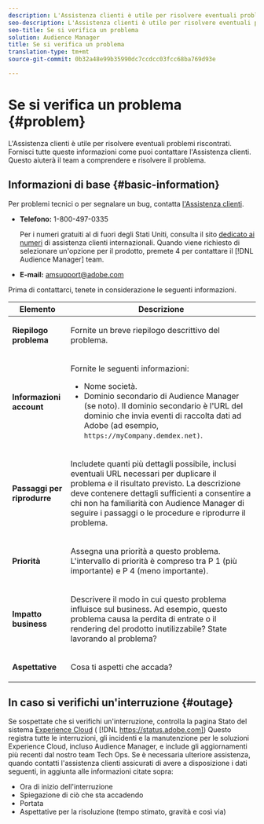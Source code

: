 ```yaml
---
description: L'Assistenza clienti è utile per risolvere eventuali problemi riscontrati. Fornisci tutte queste informazioni come puoi contattare l'Assistenza clienti. Questo aiuterà il team a comprendere e risolvere il problema.
seo-description: L'Assistenza clienti è utile per risolvere eventuali problemi riscontrati. Fornisci tutte queste informazioni come puoi contattare l'Assistenza clienti. Questo aiuterà il team a comprendere e risolvere il problema.
seo-title: Se si verifica un problema
solution: Audience Manager
title: Se si verifica un problema
translation-type: tm+mt
source-git-commit: 0b32a48e99b35990dc7ccdcc03fcc68ba769d93e

---
```



# Se si verifica un problema {#problem}

L&#39;Assistenza clienti è utile per risolvere eventuali problemi riscontrati. Fornisci tutte queste informazioni come puoi contattare l&#39;Assistenza clienti. Questo aiuterà il team a comprendere e risolvere il problema.

## Informazioni di base {#basic-information}

<!-- 

r_problem.xml

 -->

Per problemi tecnici o per segnalare un bug, contatta [l&#39;Assistenza clienti](https://helpx.adobe.com/marketing-cloud/contact-support.html).

* **Telefono:** 1-800-497-0335

   Per i numeri gratuiti al di fuori degli Stati Uniti, consulta il sito [dedicato ai numeri](https://helpx.adobe.com/contact/dma-external/DMACustomeCareRegionalPhoneNumbers.html) di assistenza clienti internazionali. Quando viene richiesto di selezionare un&#39;opzione per il prodotto, premete 4 per contattare il [!DNL Audience Manager] team.

* **E-mail:** amsupport@adobe.com

Prima di contattarci, tenete in considerazione le seguenti informazioni.

<table id="table_28E76031E2804265B1A48AB2659F68F0"> 
 <thead> 
  <tr> 
   <th colname="col1" class="entry"> Elemento </th> 
   <th colname="col2" class="entry"> Descrizione </th> 
  </tr>
 </thead>
 <tbody> 
  <tr> 
   <td colname="col1"> <p><b>Riepilogo problema</b> </p> </td> 
   <td colname="col2"> <p>Fornite un breve riepilogo descrittivo del problema. </p> </td> 
  </tr> 
  <tr> 
   <td colname="col1"> <p><b>Informazioni account</b> </p> </td> 
   <td colname="col2"> <p>Fornite le seguenti informazioni: </p> <p> 
     <ul id="ul_6ACF6EF2165C4041A891FF36D78BBA63"> 
      <li id="li_86573CAAE8454BE6BDF44F9A8281FF95">Nome società. </li> 
      <li id="li_8259BB738BA84A13982A8E84BCF56B2A"><span class="keyword"> Dominio secondario di Audience Manager</span> (se noto). Il dominio secondario è l'URL del dominio che invia eventi di raccolta dati ad <span class="keyword"> Adobe</span> (ad esempio, <code>https://myCompany.demdex.net)<i></i></code>. </li> 
     </ul> </p> </td> 
  </tr> 
  <tr> 
   <td colname="col1"> <p><b>Passaggi per riprodurre</b> </p> </td> 
   <td colname="col2"> <p>Includete quanti più dettagli possibile, inclusi eventuali URL necessari per duplicare il problema e il risultato previsto. La descrizione deve contenere dettagli sufficienti a consentire a chi non ha familiarità <span class="keyword"> con Audience Manager</span> di seguire i passaggi o le procedure e riprodurre il problema. </p> </td> 
  </tr> 
  <tr> 
   <td colname="col1"> <p><b>Priorità</b> </p> </td> 
   <td colname="col2"> <p>Assegna una priorità a questo problema. L'intervallo di priorità è compreso tra P 1 (più importante) e P 4 (meno importante). </p> </td> 
  </tr> 
  <tr> 
   <td colname="col1"> <p><b>Impatto business</b> </p> </td> 
   <td colname="col2"> <p>Descrivere il modo in cui questo problema influisce sul business. Ad esempio, questo problema causa la perdita di entrate o il rendering del prodotto inutilizzabile? State lavorando al problema? </p> </td> 
  </tr> 
  <tr> 
   <td colname="col1"> <p><b>Aspettative</b> </p> </td> 
   <td colname="col2"> <p>Cosa ti aspetti che accada? </p> </td> 
  </tr> 
 </tbody> 
</table>

## In caso si verifichi un&#39;interruzione {#outage}

Se sospettate che si verifichi un&#39;interruzione, controlla la pagina Stato del sistema [Experience Cloud](https://status.adobe.com) ( [!DNL https://status.adobe.com]) Questo registra tutte le interruzioni, gli incidenti e la manutenzione per le soluzioni Experience Cloud, incluso Audience Manager, e include gli aggiornamenti più recenti dal nostro team Tech Ops. Se è necessaria ulteriore assistenza, quando contatti l&#39;assistenza clienti assicurati di avere a disposizione i dati seguenti, in aggiunta alle informazioni citate sopra:

* Ora di inizio dell&#39;interruzione
* Spiegazione di ciò che sta accadendo
* Portata
* Aspettative per la risoluzione (tempo stimato, gravità e così via)